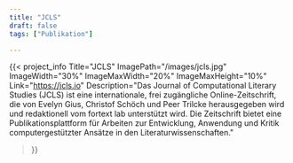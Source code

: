```yaml
---
title: "JCLS"
draft: false
tags: ["Publikation"]

---
```


{{< project_info
    Title="JCLS"
    ImagePath="/images/jcls.jpg"
    ImageWidth="30%"
    ImageMaxWidth="20%"
    ImageMaxHeight="10%"
    Link="https://jcls.io"
    Description="Das Journal of Computational Literary Studies (JCLS) ist eine internationale, frei zugängliche Online-Zeitschrift, die von Evelyn Gius, Christof Schöch und Peer Trilcke herausgegeben wird und redaktionell vom fortext lab unterstützt wird. Die Zeitschrift bietet eine Publikationsplattform für Arbeiten zur Entwicklung, Anwendung und Kritik computergestützter Ansätze in den Literaturwissenschaften."
>}}
